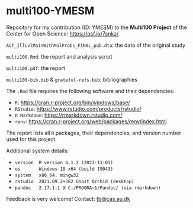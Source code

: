 # multi100-YMESM
Repository for my contribution (ID: YMESM) to the **Multi100 Project** of the Center for Open Science: https://osf.io/7snkz/

`ACT_IllLvlMainWithMalProbs_FINAL_pub.dta`: the data of the original study

`multi100.Rmd`: the report and analysis script

`multi100.pdf`: the report

`multi100-bib.bib` & `grateful-refs.bib`: bibliographies

The `.Rmd` file requires the following software and their dependencies:
 - `R`: https://cran.r-project.org/bin/windows/base/
 - `RStudio`: https://www.rstudio.com/products/rstudio/
 - `R Markdown`: https://rmarkdown.rstudio.com/
 - `renv`: https://cran.r-project.org/web/packages/renv/index.html

The report lists all `R` packages, their dependencies, and version number used for this project.

Additional system details:
 - `version  R version 4.1.2 (2021-11-01)`
 - `os       Windows 10 x64 (build 19043)`
 - `system   x86_64, mingw32`
 - `rstudio  2021.09.2+382 Ghost Orchid (desktop)`
 - `pandoc   2.17.1.1 @ C:/PROGRA~1/Pandoc/ (via rmarkdown)`

Feedback is very welcome! Contact: tb@cas.au.dk

